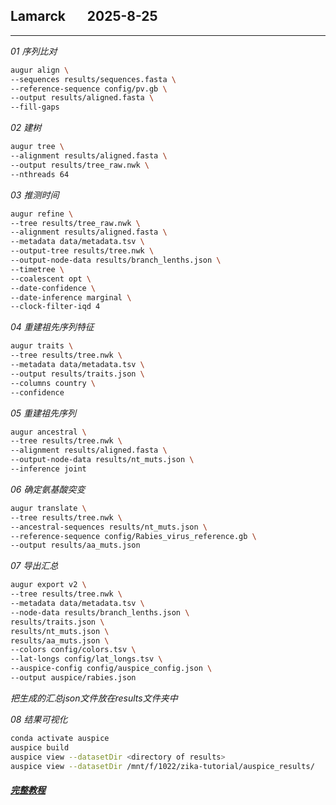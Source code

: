 ## Lamarck &nbsp; &nbsp; &nbsp; 2025-8-25
---


*01  序列比对*
```bash
augur align \
--sequences results/sequences.fasta \
--reference-sequence config/pv.gb \
--output results/aligned.fasta \
--fill-gaps
```

*02  建树*
```bash
augur tree \
--alignment results/aligned.fasta \
--output results/tree_raw.nwk \
--nthreads 64
```

*03  推测时间*
```bash
augur refine \
--tree results/tree_raw.nwk \
--alignment results/aligned.fasta \
--metadata data/metadata.tsv \
--output-tree results/tree.nwk \
--output-node-data results/branch_lenths.json \
--timetree \
--coalescent opt \
--date-confidence \
--date-inference marginal \
--clock-filter-iqd 4
```

*04  重建祖先序列特征*
```bash
augur traits \
--tree results/tree.nwk \
--metadata data/metadata.tsv \
--output results/traits.json \
--columns country \
--confidence
```

*05  重建祖先序列*
```bash
augur ancestral \
--tree results/tree.nwk \
--alignment results/aligned.fasta \
--output-node-data results/nt_muts.json \
--inference joint
```

*06  确定氨基酸突变*
```bash
augur translate \
--tree results/tree.nwk \
--ancestral-sequences results/nt_muts.json \
--reference-sequence config/Rabies_virus_reference.gb \
--output results/aa_muts.json
```

*07  导出汇总*
```bash
augur export v2 \
--tree results/tree.nwk \
--metadata data/metadata.tsv \
--node-data results/branch_lenths.json \
results/traits.json \
results/nt_muts.json \
results/aa_muts.json \
--colors config/colors.tsv \
--lat-longs config/lat_longs.tsv \
--auspice-config config/auspice_config.json \
--output auspice/rabies.json
```

*把生成的汇总json文件放在results文件夹中*

*08  结果可视化*
```bash
conda activate auspice
auspice build
auspice view --datasetDir <directory of results>
auspice view --datasetDir /mnt/f/1022/zika-tutorial/auspice_results/
```


##### [完整教程](https://mp.weixin.qq.com/s/ndq4WgUitU_lBcmmoD9eYQ)

